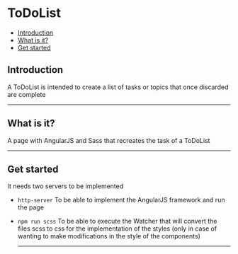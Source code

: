 ToDoList
======================

  - [Introduction](#introduction)
  - [What is it?](#what-is-it)
  - [Get started](#get-started)

## Introduction ##

A ToDoList is intended to create a list of tasks or topics that once discarded are complete

* * *

## What is it? ##

A page with AngularJS and Sass that recreates the task of a ToDoList

* * *

## Get started ##

It needs two servers to be implemented
- `http-server`
  To be able to implement the AngularJS framework and run the page
- `npm run scss`
  To be able to execute the Watcher that will convert the files scss to css for the implementation of the styles (only in case of wanting to make modifications in the style of the components)
  
  * * *
